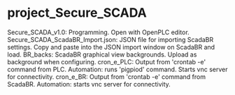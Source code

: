# project_Secure_SCADA

Secure_SCADA_v1.0: Programming. Open with OpenPLC editor.
Secure_SCADA_ScadaBR_Import.json: JSON file for importing ScadaBR settings. Copy and paste into the JSON import window on ScadaBR and load.
BR_backs: ScadaBR graphical view backgrounds. Upload as background when configuring.
cron_e_PLC: Output from 'crontab -e' command from PLC. Automation: runs 'pigpiod' command. Starts vnc server for connectivity.
cron_e_BR: Output from 'crontab -e' command from ScadaBR. Automation: starts vnc server for connectivity.
